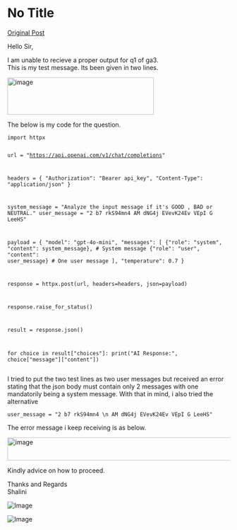 # No Title

[Original Post](https://discourse.onlinedegree.iitm.ac.in/t/163247/48)

<p>Hello Sir,</p>
<p>I am unable to recieve a proper output for q1 of ga3.<br>
This is my test message. Its been given in two lines.</p>
<p><img src="https://europe1.discourse-cdn.com/flex013/uploads/iitm/original/3X/6/0/60deb1fe7cda3d6876df481d07803e66d1974e45.png" alt="image" data-base62-sha1="dOWXuMn1NzBuHNYXw6RnYs0LbPT" width="332" height="84"></p>
<p>The below is my code for the question.</p>
<pre><code class="lang-auto">import httpx

url = "https://api.openai.com/v1/chat/completions"

headers = {
    "Authorization": "Bearer api_key",
    "Content-Type": "application/json"
}

system_message = "Analyze the input message if it's  GOOD , BAD or NEUTRAL."
user_message = "2 b7 rkS94mn4  AM dNG4j EVevK24Ev VEpI G LeeHS"

payload = {
    "model": "gpt-4o-mini",
    "messages": [
        {"role": "system", "content": system_message},  # System message
        {"role": "user", "content": user_message}       # One user message
    ],
    "temperature": 0.7
}

response = httpx.post(url, headers=headers, json=payload)

response.raise_for_status()

result = response.json()

for choice in result["choices"]:
    print("AI Response:", choice["message"]["content"])
</code></pre>
<p>I tried to put the two test lines as two user messages but received an error stating that the json body must contain only 2 messages with one mandatorily being a system message. With that in mind, i also tried the alternative</p>
<p><code>user_message = "2 b7 rkS94mn4 \n AM dNG4j EVevK24Ev VEpI G LeeHS"</code></p>
<p>The error message i keep receiving is as below.</p>
<p><img src="https://europe1.discourse-cdn.com/flex013/uploads/iitm/original/3X/7/4/740853eca092fd94814c5c4cb8cc4ddb5f10eba3.png" alt="image" data-base62-sha1="gytebKLwoJRYvxAXz46owLm92Th" width="690" height="52" data-dominant-color="312C30"></p>
<p>Kindly advice on how to proceed.</p>
<p>Thanks and Regards<br>
Shalini</p>

![Image](https://europe1.discourse-cdn.com/flex013/uploads/iitm/original/3X/7/4/740853eca092fd94814c5c4cb8cc4ddb5f10eba3.png)

![Image](https://europe1.discourse-cdn.com/flex013/uploads/iitm/original/3X/6/0/60deb1fe7cda3d6876df481d07803e66d1974e45.png)